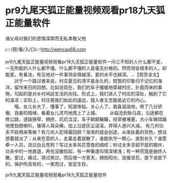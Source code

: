 # pr9九尾天狐正能量视频观看pr18九天狐正能量软件
谐父母对我们的恩情深厚而无私孝敬父他

👉/观/看/入/口👉http://wencao66.com

pr9九尾天狐正能量视频观看pr18九天狐正能量软件一问三不知的人什么都不爱，一无所能的人什么都不懂。什么都不懂的人是毫无价格的。然而领会很多的人，却能爱，有看法，有见地对一件事领会得越深，爱的水平也越深。...【观赏全文】
　　对于一个路过者来说，村庄夏日的清平是永久的，短暂的印象归于记忆的海洋，留作来日的回想。比如说现在，我们的车子缓缓地穿越村庄，扑面而来的事物，勾起的是对乡村闲适生活的向往。形式上，我们进入了村庄的深处，触到了它的温凉；实际上，村庄离我们如此的遥远，擅入者又怎能抵达它的内心。
　　嘻，女儿长大了、懂事了，知道体贴、关心人了。我喜滋滋地，带了几分骄傲、自豪的情绪，看着女儿灵巧地爬上了上铺。
　　从临沧到耿马县，沿途都在修公路，道路狭窄、拥挤，坑坑洼洼，车子颠颠簸簸，经常被堵塞，大小车辆烦躁地使劲摁喇叭，锥得人耳朵痛，加上沿途灰尘滚滚，弄得人游兴大减。
有几何功夫不妨用来等候？有几何人犯得着回顾？渐渐的就会创造，从来执着的货色，想设想着就淡了；从来在意的人，走着走着就散了，谁能执守一颗心，直到长久？谁愿牵一人员，流过白云苍狗？写过太多风花雪夜的绸缪；听过太多坚韧不拔的期许，功夫中的一地衰退，再也没辙拾起，有一种重逢叫情深缘浅；有一种究竟是曲终人散。爱过，痛过，哭过笑过，而后借一方青天，拥抱阳光，连接坚忍。放下该放下的，保护所具有的，一笑而过，安定生存。

pr9九尾天狐正能量视频观看pr18九天狐正能量软件
